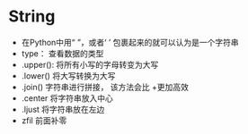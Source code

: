 # String

- 在Python中用“ ”，或者‘ ’ 包裹起来的就可以认为是一个字符串
- type： 查看数据的类型
- .upper(): 将所有小写的字母转变为大写
- .lower() 将大写转换为大写
- .join()  字符串进行拼接， 该方法会比 +更加高效
- .center 将字符串放入中心
- .ljust 将字符串放在左边
- zfil 前面补零